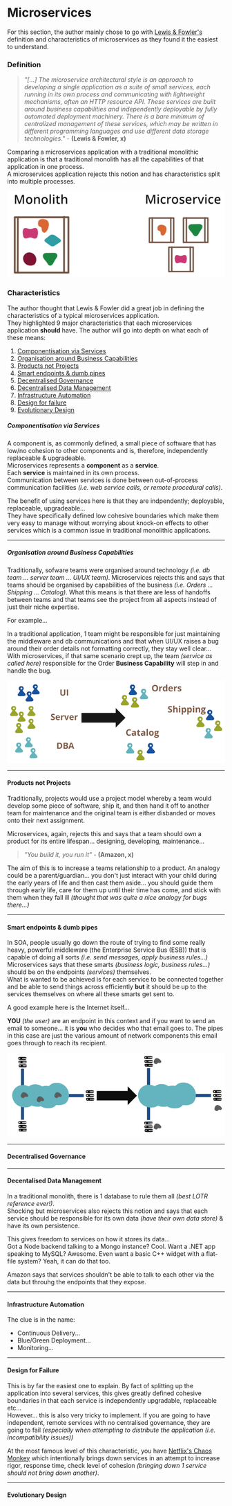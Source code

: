 # Microservices

For this section, the author mainly chose to go with [Lewis & Fowler's](https://www.martinfowler.com/microservices/#what) definition and characteristics of microservices as they found it the easiest to understand.

### Definition

> *"[...] The microservice architectural style is an approach to developing a single application as a suite of small services, each running in its own process and communicating with lightweight mechanisms, often an HTTP resource API. These services are built around business capabilities and independently deployable by fully automated deployment machinery. There is a bare minimum of centralized management of these services, which may be written in different programming languages and use different data storage technologies."* - **(Lewis & Fowler, x)**

Comparing a microservices application with a traditional monolithic application is that a traditional monolith has all the capabilities of that application in one process.<br>A microservices application rejects this notion and has characteristics split into multiple processes.

<img src="assets/monolith-vc-microservices-processes.png" alt="Monolith vs Microservices"/>


### Characteristics

The author thought that Lewis & Fowler did a great job in defining the characteristics of a typical microservices application.<br>They highlighted 9 major characteristics that each microservices application **should** have. The author will go into depth on what each of these means:

1. [Componentisation via Services](#componentisation-via-services)
2. [Organisation around Business Capabilities](#organisation-around-business-capabilities)
3. [Products not Projects](#products-not-projects)
4. [Smart endpoints & dumb pipes](#smart-endpoints-&-dumb-pipes)
5. [Decentralised Governance](#decentralised-governance)
6. [Decentralised Data Management](#decentralised-data-management)
7. [Infrastructure Automation](#infrastructure-automation)
8. [Design for failure](#design-for-failure)
9. [Evolutionary Design](#evolutionary-design)


##### Componentisation via Services

A component is, as commonly defined, a small piece of software that has low/no cohesion to other components and is, therefore, independently replaceable & upgradeable.<br>Microservices represents a **component** as a **service**.<br>Each **service** is maintained in its own process.<br>Communication between services is done between out-of-process communication facilities *(i.e. web service calls, or remote procedural calls)*.

The benefit of using services here is that they are indpendently; deployable, replaceable, upgradeable...<br>
They have specifically defined low cohesive boundaries which make them very easy to manage without worrying about knock-on effects to other services which is a common issue in traditional monolithic applications.

***

##### Organisation around Business Capabilities

Traditionally, sofware teams were organised around technology *(i.e. db team ... server team ... UI/UX team)*. Microservices rejects this and says that teams should be organised by capabilities of the business *(i.e. Orders ... Shipping ... Catalog)*. What this means is that there are less of handoffs between teams and that teams see the project from all aspects instead of just their niche expertise.

For example...

In a traditional application, 1 team might be responsible for just maintaining the middleware and db communications and that when UI/UX raises a bug around their order details not formatting correctly, they stay well clear...<br>With microservices, if that same scenario crept up, the team *(service as called here)* responsible for the Order **Business Capability** will step in and handle the bug.

<img src="assets/business-capabilities.png" alt="Organisation around Business Capabilities"/>

***

#### Products not Projects

Traditionally, projects would use a project model whereby a team would develop some piece of software, ship it, and then hand it off to another team for maintenance and the original team is either disbanded or moves onto their next assignment.

Microservices, again, rejects this and says that a team should own a product for its entire lifespan... designing, developing, maintenance...<br>
> *"You build it, you run it"* - **(Amazon, x)**

The aim of this is to increase a teams relationship to a product. An analogy could be a parent/guardian... you don't just interact with your child during the early years of life and then cast them aside... you should guide them through early life, care for them up until their time has come, and stick with them when they fall ill *(thought that was quite a nice analogy for bugs there...)*

***

#### Smart endpoints & dumb pipes

In SOA, people usually go down the route of trying to find some really heavy, powerful middleware (the Enterprise Service Bus (ESB)) that is capable of doing all sorts *(i.e. send messages, apply business rules...)*<br>
Microservices says that these smarts *(business logic, business rules...)* should be on the endpoints *(services)* themselves.<br>
What is wanted to be achieved is for each service to be connected together and be able to send things across efficiently **but** it should be up to the services themselves on where all these smarts get sent to.

A good example here is the Internet itself...

**YOU** *(the user)* are an endpoint in this context and if you want to send an email to someone... it is **you** who decides who that email goes to. The pipes in this case are just the various amount of network components this email goes through to reach its recipient.

<img src="assets/esb-vs-endpoints-smarts.png" alt="Smart enpoints & dumb pipes"/>

***

#### Decentralised Governance

***

#### Decentalised Data Management

In a traditional monolith, there is 1 database to rule them all *(best LOTR reference ever!)*.<br>
Shocking but microservices also rejects this notion and says that each service should be responsible for its own data *(have their own data store)* & have its own persistence.

This gives freedom to services on how it stores its data...<br>
Got a Node backend talking to a Mongo instance? Cool. Want a .NET app speaking to MySQL? Awesome. Even want a basic C++ widget with a flat-file system? Yeah, it can do that too.

Amazon says that services shouldn't be able to talk to each other via the data but throuhg the endpoints that they expose.

***

#### Infrastructure Automation

The clue is in the name:

- Continuous Delivery...
- Blue/Green Deployment...
- Monitoring...

***

#### Design for Failure

This is by far the easiest one to explain. By fact of splitting up the application into several services, this gives greatly defined cohesive boundaries in that each service is independently upgradable, replaceable etc...<br>However... this is also very tricky to implement. If you are going to have independent, remote services with no centralised governance, they are going to fail *(especially when attempting to distribute the application (i.e. incompatibility issues))*

At the most famous level of this characteristic, you have [Netflix's Chaos Monkey](https://netflix.github.io/chaosmonkey/) which intentionally brings down services in an attempt to increase rigor, response time, check level of cohesion *(bringing down 1 service should not bring down another)*.

***

#### Evolutionary Design


